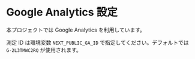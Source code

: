 # Google Analytics 設定

本プロジェクトでは Google Analytics を利用しています。

測定 ID は環境変数 `NEXT_PUBLIC_GA_ID` で指定してください。デフォルトでは `G-2L3TMWC2RQ` が使用されます。
